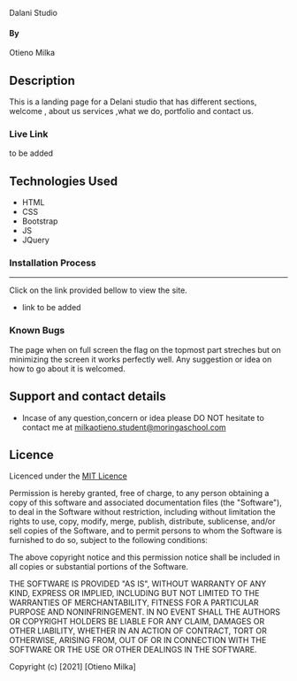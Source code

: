 
Dalani Studio

#### By 
Otieno Milka
## Description
This is a landing page for a Delani studio that has different sections, welcome , about us services ,what we do, portfolio and contact us.


### Live Link
to be added



## Technologies Used
* HTML
* CSS
* Bootstrap
* JS
* JQuery 

### Installation Process
****
Click on the link provided bellow to view the site.
* link to be added


### Known Bugs
The page when on full screen the flag on the topmost part streches but on minimizing the screen it works perfectly well.
Any suggestion or idea on how to go about it is welcomed.

## Support and contact details
* Incase of any question,concern or idea please DO NOT hesitate to contact me at milkaotieno.student@moringaschool.com


## Licence
Licenced under the [MIT Licence ](LICENCE)


Permission is hereby granted, free of charge, to any person obtaining a copy
of this software and associated documentation files (the "Software"), to deal
in the Software without restriction, including without limitation the rights
to use, copy, modify, merge, publish, distribute, sublicense, and/or sell
copies of the Software, and to permit persons to whom the Software is
furnished to do so, subject to the following conditions:

The above copyright notice and this permission notice shall be included in all
copies or substantial portions of the Software.

THE SOFTWARE IS PROVIDED "AS IS", WITHOUT WARRANTY OF ANY KIND, EXPRESS OR
IMPLIED, INCLUDING BUT NOT LIMITED TO THE WARRANTIES OF MERCHANTABILITY,
FITNESS FOR A PARTICULAR PURPOSE AND NONINFRINGEMENT. IN NO EVENT SHALL THE
AUTHORS OR COPYRIGHT HOLDERS BE LIABLE FOR ANY CLAIM, DAMAGES OR OTHER
LIABILITY, WHETHER IN AN ACTION OF CONTRACT, TORT OR OTHERWISE, ARISING FROM,
OUT OF OR IN CONNECTION WITH THE SOFTWARE OR THE USE OR OTHER DEALINGS IN THE
SOFTWARE.

Copyright (c) [2021] [Otieno Milka]
